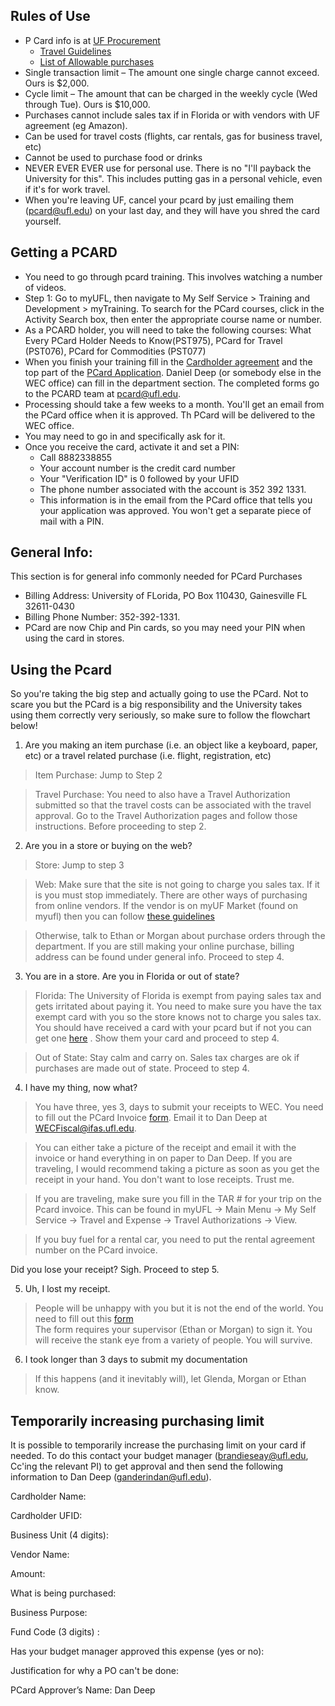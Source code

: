## Rules of Use

* P Card info is at [UF Procurement](https://procurement.ufl.edu/uf-departments/procurement-cards-pcards/)
  - [Travel Guidelines](https://procurement.ufl.edu/uf-departments/procurement-cards-pcards/transactions/)
  - [List of Allowable purchases](https://procurement.ufl.edu/uf-departments/procurement-cards-pcards/procedures/allowable/)
* Single transaction limit – The amount one single charge cannot exceed. Ours is $2,000.
* Cycle limit – The amount that can be charged in the weekly cycle (Wed through Tue). Ours is $10,000.
* Purchases cannot include sales tax if in Florida or with vendors with UF agreement (eg Amazon).
* Can be used for travel costs (flights, car rentals, gas for business travel, etc)
* Cannot be used to purchase food or drinks
* NEVER EVER EVER use for personal use. There is no "I'll payback the University for this". This includes putting gas in a personal vehicle, even if it's for work travel.
* When you're leaving UF, cancel your pcard by just emailing them (pcard@ufl.edu) on your last day, and they will have you shred the card yourself.

## Getting a PCARD

* You need to go through pcard training. This involves watching a number of videos. 
* Step 1: Go to  myUFL, then navigate to My Self Service > Training and Development > myTraining.  To search for the PCard courses, click in the Activity Search box, then enter the appropriate course name or number. 
* As a PCARD holder, you will need to take the following courses: What Every PCard Holder Needs to Know(PST975), PCard for Travel (PST076), PCard for Commodities (PST077)
* When you finish your training fill in the [Cardholder agreement](https://procurement.ufl.edu/wp-content/uploads/2018/01/cardholder_agreement-1.pdf) and the top part of the [PCard Application](https://procurement.ufl.edu/wp-content/uploads/2018/09/2018-09-PCard-Application.pdf). Daniel Deep (or somebody else in the WEC office) can fill in the department section. The completed forms go to the PCARD team at pcard@ufl.edu. 
* Processing should take a few weeks to a month. You'll get an email from the PCard office when it is approved. Th PCard will be delivered to the WEC office. 
* You may need to go in and specifically ask for it.
* Once you receive the card, activate it and set a PIN:
  * Call 8882338855
  * Your account number is the credit card number
  * Your "Verification ID" is 0 followed by your UFID
  * The phone number associated with the account is 352 392 1331. 
  * This information is in the email from the PCard office that tells you your application was approved. You won't get a separate piece of mail with a PIN. 

## General Info:
This section is for general info commonly needed for PCard Purchases

* Billing Address: University of FLorida, PO Box 110430, Gainesville FL 32611-0430
* Billing Phone Number: 352-392-1331.
* PCard are now Chip and Pin cards, so you may need your PIN when using the card in stores.

## Using the Pcard

So you're taking the big step and actually going to use the PCard. Not to scare you but the PCard is a big responsibility and the University takes using them correctly very seriously, so make sure to follow the flowchart below!

1) Are you making an item purchase (i.e. an object like a keyboard, paper, etc) or a travel related purchase (i.e. flight, registration, etc)

> Item Purchase: Jump to Step 2

> Travel Purchase: You need to also have a Travel Authorization submitted so that the travel costs can be associated with the travel approval. Go to the Travel Authorization pages and follow those instructions. Before proceeding to step 2.

2) Are you in a store or buying on the web?

> Store: Jump to step 3

> Web: Make sure that the site is not going to charge you sales tax. If it is you must stop immediately. There are other ways of purchasing from online vendors. If the vendor is on myUF Market (found on myufl) then you can follow [these guidelines](http://hr.ufl.edu/wp-content/uploads/instructionguides/Using%20PCard%20in%20myUF%20Market.pdf)

> Otherwise, talk to Ethan or Morgan about purchase orders through the department. If you are still making your online purchase, billing address can be found under general info. Proceed to step 4.

3) You are in a store. Are you in Florida or out of state?

> Florida: The University of Florida is exempt from paying sales tax and gets irritated about paying it. You need to make sure you have the tax exempt card with you so the store knows not to charge you sales tax. You should have received a card with your pcard but if not you can get one [here](http://www.fa.ufl.edu/wp-content/uploads/disbursements/fa-pds-cce.pdf ) . Show them your card and proceed to step 4.

> Out of State: Stay calm and carry on. Sales tax charges are ok if purchases are made out of state. Proceed to step 4.

4) I have my thing, now what?

> You have three, yes 3, days to submit your receipts to WEC. You need to fill out the PCard Invoice [form](http://www.wec.ufl.edu/resources/fiscal/Purchasing%20Invoice%20Record%20Form.pdf). Email it to Dan Deep at WECFiscal@ifas.ufl.edu. 

> You can either take a picture of the receipt and email it with the invoice or hand everything in on paper to Dan Deep. If you are traveling, I would recommend taking a picture as soon as you get the receipt in your hand. You don't want to lose receipts. Trust me. 

> If you are traveling, make sure you fill in the TAR # for your trip on the Pcard invoice. This can be found in myUFL -> Main Menu -> My Self Service -> Travel and Expense -> Travel Authorizations -> View. 

> If you buy fuel for a rental car, you need to put the rental agreement number on the PCard invoice.

Did you lose your receipt? Sigh. Proceed to step 5.

5) Uh, I lost my receipt. 

> People will be unhappy with you but it is not the end of the world. You need to fill out this [form](http://www.wec.ufl.edu/resources/fiscal/Replacement_Receipt_Form_2009-08.doc)  
> The form requires your supervisor (Ethan or Morgan) to sign it. You will receive the stank eye from a variety of people. You will survive. 

6) I took longer than 3 days to submit my documentation

> If this happens (and it inevitably will), let Glenda, Morgan or Ethan know.

## Temporarily increasing purchasing limit

It is possible to temporarily increase the purchasing limit on your card if needed. To do this contact your budget manager (brandieseay@ufl.edu, Cc'ing the relevant PI) to get approval and then send the following information to Dan Deep (ganderindan@ufl.edu).

Cardholder Name:

Cardholder UFID:

Business Unit (4 digits):

Vendor Name:

Amount:

What is being purchased: 
 
Business Purpose:

Fund Code (3 digits) :

Has your budget manager approved this expense (yes or no):

Justification for why a PO can't be done:

PCard Approver’s Name: Dan Deep
